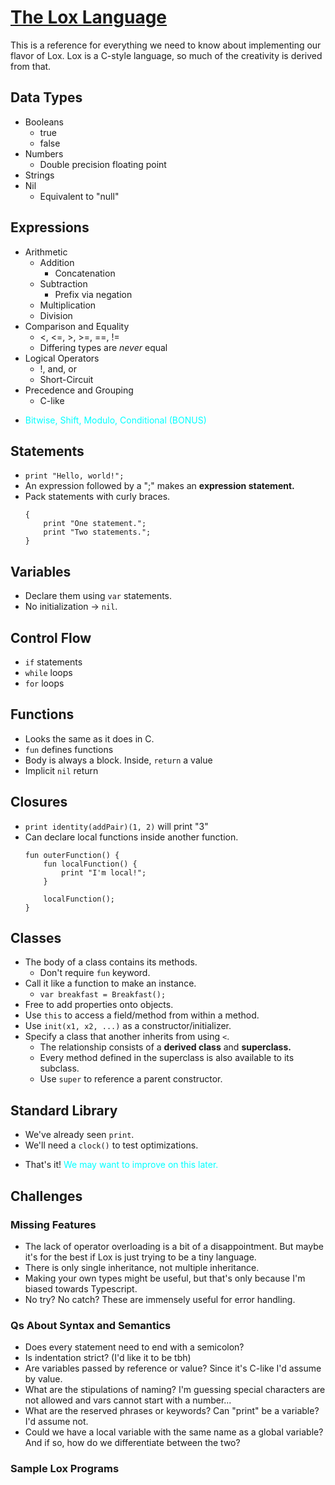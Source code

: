 # [The Lox Language](https://craftinginterpreters.com/the-lox-language.html#top)
This is a reference for everything we need to know about implementing our flavor of Lox. Lox is a C-style language, so much of the creativity is derived from that.

## Data Types

- Booleans
    - true
    - false
- Numbers
    - Double precision floating point
- Strings
- Nil
    - Equivalent to "null"

## Expressions
- Arithmetic
    - Addition
        - Concatenation
    - Subtraction
        - Prefix via negation
    - Multiplication
    - Division
- Comparison and Equality
    - <, <=, >, >=, ==, !=
    - Differing types are *never* equal
- Logical Operators
    - !, and, or
    - Short-Circuit
- Precedence and Grouping
    - C-like
- <p style="color:cyan">Bitwise, Shift, Modulo, Conditional (BONUS)</p>

## Statements
- `print "Hello, world!";`
- An expression followed by a ";" makes an **expression statement.**
- Pack statements with curly braces.
    ``` 
    {
        print "One statement.";
        print "Two statements.";
    }
    ```

## Variables
- Declare them using `var` statements.
- No initialization -> `nil`.

## Control Flow
- `if` statements
- `while` loops
- `for` loops

## Functions
- Looks the same as it does in C.
- `fun` defines functions
- Body is always a block. Inside, `return` a value
- Implicit `nil` return

## Closures
- `print identity(addPair)(1, 2)` will print "3"
- Can declare local functions inside another function.
    ```
    fun outerFunction() {
        fun localFunction() {
            print "I'm local!";
        }

        localFunction();
    }
    ```

## Classes
- The body of a class contains its methods.
    - Don't require `fun` keyword.
- Call it like a function to make an instance.
    - `var breakfast = Breakfast();`
- Free to add properties onto objects.
- Use `this` to access a field/method from within a method.
- Use `init(x1, x2, ...)` as a constructor/initializer.
- Specify a class that another inherits from using `<`.
    - The relationship consists of a **derived class** and **superclass.**
    - Every method defined in the superclass is also available to its subclass.
    - Use `super` to reference a parent constructor.

## Standard Library
- We've already seen `print`.
- We'll need a `clock()` to test optimizations.
- <p>That's it! <span style="color:cyan">We may want to improve on this later.</span></p>

## Challenges

### Missing Features
- The lack of operator overloading is a bit of a disappointment. But maybe it's for the best if Lox is just trying to be a tiny language.
- There is only single inheritance, not multiple inheritance.
- Making your own types might be useful, but that's only because I'm biased towards Typescript.
- No try? No catch? These are immensely useful for error handling.

### Qs About Syntax and Semantics
- Does every statement need to end with a semicolon?
- Is indentation strict? (I'd like it to be tbh)
- Are variables passed by reference or value? Since it's C-like I'd assume by value.
- What are the stipulations of naming? I'm guessing special characters are not allowed and vars cannot start with a number...
- What are the reserved phrases or keywords? Can "print" be a variable? I'd assume not.
- Could we have a local variable with the same name as a global variable? And if so, how do we differentiate between the two?

### Sample Lox Programs
